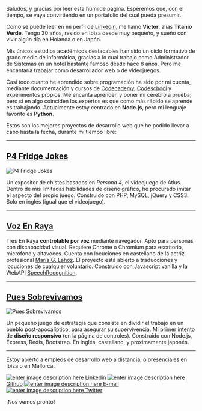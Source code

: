 Saludos, y gracias por leer esta humilde página. Esperemos que, con el tiempo, se vaya convirtiendo en un portafolio del cual pueda presumir.

Como se puede leer en mi perfil de [Linkedin](https://www.linkedin.com/in/v%C3%ADctor-valverde-a4108145), me llamo **Víctor**, alias **Titanio Verde**. Tengo 30 años, resido en Ibiza desde muy pequeño, y sueño con vivir algún día en Holanda o en Japón.

Mis únicos estudios académicos destacables han sido un ciclo formativo de grado medio de informática, gracias a lo cual trabajo como Administrador de Sistemas en un hotel bastante famoso desde hace 8 años. Pero me encantaría trabajar como desarrollador web o de videojuegos.

Casi todo cuanto he aprendido sobre programación ha sido por mi cuenta, mediante documentación y cursos de [Codecademy](https://www.codecademy.com/), [Codeschool](https://www.codeschool.com/) y experimentos propios. Me encanta aprender, y poner mi cerebro a prueba; pero si en algo coinciden los expertos es que como más rápido se aprende es trabajando.
Actualmente estoy centrado en **Node.js**, pero mi lenguaje favorito es **Python**.

Estos son los mejores proyectos de desarrollo web que he podido llevar a cabo hasta la fecha, durante mi tiempo libre:


----------


[P4 Fridge Jokes](http://titanioverde.net/fridgejokes/)
-------------------------------------------------------
![P4 Fridge Jokes](http://titanioverde.net/imgs/FridgeJokesThumbnail.png)

Un expositor de chistes basados en *Persona 4*, el videojuego de Atlus. Dentro de mis limitadas habilidades de diseño gráfico, he procurado imitar el aspecto del propio juego.
Construido con PHP, MySQL, jQuery y CSS3. Solo en inglés (igual que el videojuego).


----------

[Voz En Raya](http://titanioverde.net/vozenraya)
-----------
Tres En Raya **controlable por voz** mediante navegador. Apto para personas con discapacidad visual. Requiere Chrome o Chromium para escritorio, micrófono y altavoces.
Cuenta con locuciones en castellano de la actriz profesional [María G. Lahoz](https://es.linkedin.com/in/mar%C3%ADa-g-lahoz-41a285a2). El proyecto está abierto a traducciones y locuciones de cualquier voluntario.
Construido con Javascript vanilla y la WebAPI [SpeechRecognition](https://developer.mozilla.org/en-US/docs/Web/API/SpeechRecognition/SpeechRecognition).


----------


[Pues Sobrevivamos](http://titanioverde.net/sobrevivamos/)
-----------------
![Pues Sobrevivamos](http://titanioverde.net/imgs/PuesSobrevivamosThumbnail.png)

Un pequeño juego de estrategia que consiste en dividir el trabajo en un pueblo post-apocalíptico, para asegurar su supervivencia.
Mi primer intento de **diseño responsivo** (en la página de controles).
Construido con Node.js, Express, Redis, Bootstrap. En inglés, castellano, y próximamente japonés.


----------


Estoy abierto a empleos de desarrollo web a distancia, o presenciales en Ibiza o en Mallorca.

[![enter image description here](http://findicons.com/files/icons/2052/social_network/32/linkedin.png) Linkedin](https://es.linkedin.com/in/v%C3%ADctor-valverde-a4108145)
[ ![enter image description here](http://www.iconsdb.com/icons/download/caribbean-blue/github-10-32.ico) Github](https://github.com/titanioverde)
[ ![enter image description here](http://www.free-icons-download.net/images/email-logo-icon-11696.png) E-mail](mailto:titanioverde@gmail.com)
[ ![enter image description here](http://performancing.com/wp-content/themes/performancing/images/twitter.png) Twitter](https://twitter.com/titanioverde)

¡Nos vemos pronto!